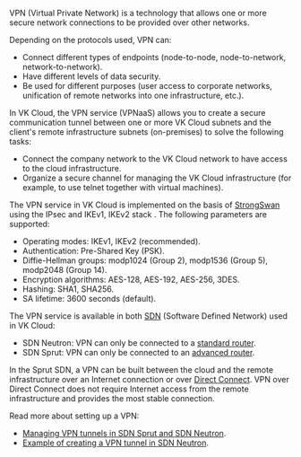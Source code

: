 VPN (Virtual Private Network) is a technology that allows one or more secure network connections to be provided over other networks.

Depending on the protocols used, VPN can:

- Connect different types of endpoints (node-to-node, node-to-network, network-to-network).
- Have different levels of data security.
- Be used for different purposes (user access to corporate networks, unification of remote networks into one infrastructure, etc.).

In VK Cloud, the VPN service (VPNaaS) allows you to create a secure communication tunnel between one or more VK Cloud subnets and the client's remote infrastructure subnets (on-premises) to solve the following tasks:

- Connect the company network to the VK Cloud network to have access to the cloud infrastructure.
- Organize a secure channel for managing the VK Cloud infrastructure (for example, to use telnet together with virtual machines).

The VPN service in VK Cloud is implemented on the basis of [StrongSwan](https://www.strongswan.org) using the IPsec and IKEv1, IKEv2 stack . The following parameters are supported:

- Operating modes: IKEv1, IKEv2 (recommended).
- Authentication: Pre-Shared Key (PSK).
- Diffie-Hellman groups: modp1024 (Group 2), modp1536 (Group 5), modp2048 (Group 14).
- Encryption algorithms: AES-128, AES-192, AES-256, 3DES.
- Hashing: SHA1, SHA256.
- SA lifetime: 3600 seconds (default).

The VPN service is available in both [SDN](../architecture) (Software Defined Network) used in VK Cloud:

- SDN Neutron: VPN can only be connected to a [standard router](../router#standard).
- SDN Sprut: VPN can only be connected to an [advanced router](../router#advanced).

In the Sprut SDN, a VPN can be built between the cloud and the remote infrastructure over an Internet connection or over [Direct Connect](/ru/networks/directconnect). VPN over Direct Connect does not require Internet access from the remote infrastructure and provides the most stable connection.

Read more about setting up a VPN:

- [Managing VPN tunnels in SDN Sprut and SDN Neutron](../../service-management/vpn).
- [Example of creating a VPN tunnel in SDN Neutron](../../how-to-guides/vpn-tunnel).
